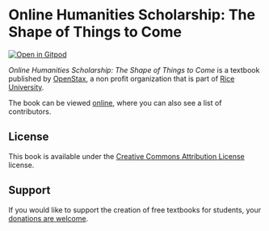 # Online Humanities Scholarship: The Shape of Things to Come

[![Open in Gitpod](https://gitpod.io/button/open-in-gitpod.svg)](https://gitpod.io/from-referrer/)

_Online Humanities Scholarship: The Shape of Things to Come_ is a textbook published by [OpenStax](https://openstax.org/), a non profit organization that is part of [Rice University](https://www.rice.edu/).

The book can be viewed [online](https://github.com/cnx-user-books/cnxbook-online-humanities-scholarship-the-shape-of-things-to-come/releases/latest), where you can also see a list of contributors.

## License
This book is available under the [Creative Commons Attribution License](./LICENSE) license.

## Support
If you would like to support the creation of free textbooks for students, your [donations are welcome](https://riceconnect.rice.edu/donation/support-openstax-banner).
